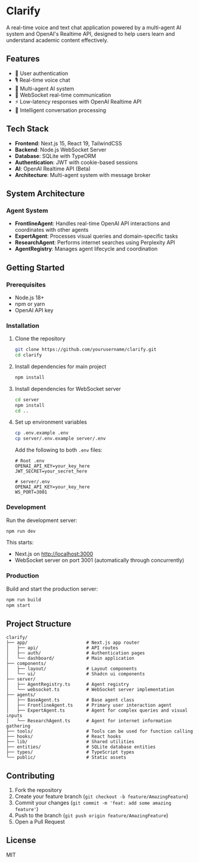 # Clarify

A real-time voice and text chat application powered by a multi-agent AI system and OpenAI's Realtime API, designed to help users learn and understand academic content effectively.

## Features

- 🔐 User authentication
- 🎙️ Real-time voice chat
- 🤖 Multi-agent AI system
- 🔄 WebSocket real-time communication
- ⚡ Low-latency responses with OpenAI Realtime API
- 🧠 Intelligent conversation processing

## Tech Stack

- **Frontend**: Next.js 15, React 19, TailwindCSS
- **Backend**: Node.js WebSocket Server
- **Database**: SQLite with TypeORM
- **Authentication**: JWT with cookie-based sessions
- **AI**: OpenAI Realtime API (Beta)
- **Architecture**: Multi-agent system with message broker

## System Architecture

### Agent System
- **FrontlineAgent**: Handles real-time OpenAI API interactions and coordinates with other agents
- **ExpertAgent**: Processes visual queries and domain-specific tasks
- **ResearchAgent**: Performs internet searches using Perplexity API
- **AgentRegistry**: Manages agent lifecycle and coordination

## Getting Started

### Prerequisites

- Node.js 18+ 
- npm or yarn
- OpenAI API key

### Installation

1. Clone the repository
   ```bash
   git clone https://github.com/yourusername/clarify.git
   cd clarify
   ```

2. Install dependencies for main project
   ```bash
   npm install
   ```

3. Install dependencies for WebSocket server
   ```bash
   cd server
   npm install
   cd ..
   ```

4. Set up environment variables
   ```bash
   cp .env.example .env
   cp server/.env.example server/.env
   ```
   
   Add the following to both `.env` files:
   ```env
   # Root .env
   OPENAI_API_KEY=your_key_here
   JWT_SECRET=your_secret_here

   # server/.env
   OPENAI_API_KEY=your_key_here
   WS_PORT=3001
   ```

### Development

Run the development server:
```bash
npm run dev
```

This starts:
- Next.js on [http://localhost:3000](http://localhost:3000)
- WebSocket server on port 3001 (automatically through concurrently)

### Production

Build and start the production server:
```bash
npm run build
npm start
```

## Project Structure
```
clarify/
├── app/                      # Next.js app router
│   ├── api/                  # API routes
│   ├── auth/                 # Authentication pages
│   └── dashboard/            # Main application
├── components/
│   ├── layout/               # Layout components
│   └── ui/                   # Shadcn ui components
├── server/
│   ├── AgentRegistry.ts      # Agent registry
│   └── websocket.ts          # WebSocket server implementation
├── agents/
│   ├── BaseAgent.ts          # Base agent class
│   ├── FrontlineAgent.ts     # Primary user interaction agent
│   ├── ExpertAgent.ts        # Agent for complex queries and visual inputs
│   └── ResearchAgent.ts      # Agent for internet information gathering
├── tools/                    # Tools can be used for function calling
├── hooks/                    # React hooks
├── lib/                      # Shared utilities
├── entities/                 # SQLite database entities
├── types/                    # TypeScript types
└── public/                   # Static assets
```

## Contributing

1. Fork the repository
2. Create your feature branch (`git checkout -b feature/AmazingFeature`)
3. Commit your changes (`git commit -m 'feat: add some amazing feature'`)
4. Push to the branch (`git push origin feature/AmazingFeature`)
5. Open a Pull Request

## License

MIT